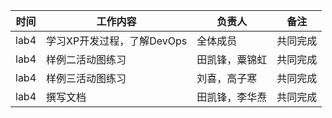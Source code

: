 | 时间  | 工作内容                              | 负责人                   | 备注 |
| ----- | ------------------------------------- | ------------------------ | ---- |
| lab4  |学习XP开发过程，了解DevOps                        | 全体成员|   共同完成   |
| lab4  |样例二活动图练习                        | 田凯锋，粟锦虹|   共同完成   |
| lab4  |样例三活动图练习                        | 刘喜，高子寒|   共同完成   |
| lab4  |撰写文档                       | 田凯锋，李华焘|   共同完成   |
